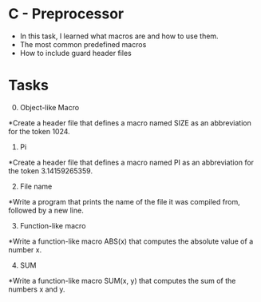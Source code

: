 # C - Preprocessor

* In this task, I learned what macros are and how to use them.
* The most common predefined macros
* How to include guard header files

# Tasks

0. Object-like Macro

*Create a header file that defines a macro named SIZE as an abbreviation for the token 1024.

1. Pi

*Create a header file that defines a macro named PI as an abbreviation for the token 3.14159265359.

2. File name

*Write a program that prints the name of the file it was compiled from, followed by a new line.

3. Function-like macro

*Write a function-like macro ABS(x) that computes the absolute value of a number x.

4. SUM

*Write a function-like macro SUM(x, y) that computes the sum of the numbers x and y.
